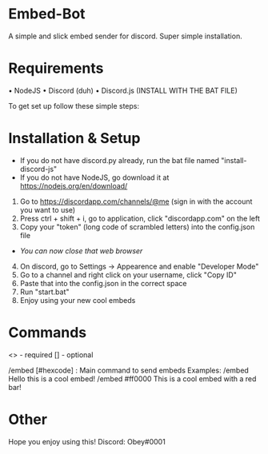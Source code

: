 # Embed-Bot
A simple and slick embed sender for discord. Super simple installation.

# Requirements
  • NodeJS
  • Discord (duh)
  • Discord.js (INSTALL WITH THE BAT FILE)

To get set up follow these simple steps:

# Installation & Setup
* If you do not have discord.py already, run the bat file named "install-discord-js"
* If you do not have NodeJS, go download it at https://nodejs.org/en/download/

1. Go to https://discordapp.com/channels/@me (sign in with the account you want to use)
2. Press ctrl + shift + i, go to application, click "discordapp.com" on the left
3. Copy your "token" (long code of scrambled letters) into the config.json file
* *You can now close that web browser*
4. On discord, go to Settings -> Appearence and enable "Developer Mode"
5. Go to a channel and right click on your username, click "Copy ID"
6. Paste that into the config.json in the correct space
7. Run "start.bat"
8. Enjoy using your new cool embeds

# Commands
<> - required
[] - optional

/embed [#hexcode] <message>:
  Main command to send embeds
  Examples:
    /embed Hello this is a cool embed!
    /embed #ff0000 This is a cool embed with a red bar!

# Other
Hope you enjoy using this! Discord: Obey#0001
  
